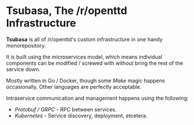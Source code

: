 # Tsubasa, The /r/openttd Infrastructure

**Tsubasa** is all of /r/openttd's custom infrastructure in one handy monorepository.

It is built using the microservices model, which means individual components can be modified / screwed with without bring the rest of the service down.

Mostly written in Go / Docker, though some _Make_ magic happens occasionally. 
Other languages are perfectly acceptable.

Intraservice communication and management happens using the following:
* _Protobuf / GRPC_ - RPC between services.
* _Kubernetes_ - Service discovery, deployment, etcetera.